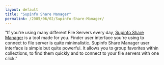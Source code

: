 ```yaml
---
layout: default
title: "Supinfo Share Manager"
permalink: /2005/06/02/Supinfo-Share-Manager/
---
```


&quot;If
you're using many different File Servers every day, <a href="http://www.labo-apple.org/en/software/supinfo+share+manager/" target="_blank">Supinfo Share
Manager</a> is a tool made for you. Finder user interface you're using to
connect to file server is quite minimalistic. Supinfo Share Manager
user interface is simple but quite powerful. It allows you to group
favorites within collections, to find them quickly and to connect to
your file servers with one click.&quot;